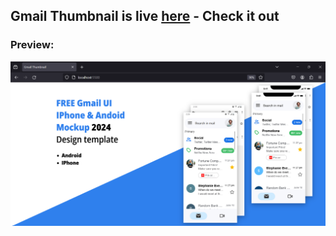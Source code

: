 ## Gmail Thumbnail is live [here](https://bharath-designer.github.io/Genspark_Tasks/Day41_June_6/Gmail_Thumbnail) - Check it out


### Preview:
![](Output.png)